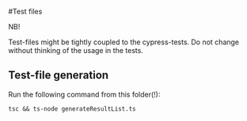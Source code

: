 #Test files

NB!

Test-files might be tightly coupled to the cypress-tests. Do not change without thinking of the usage in the tests.

## Test-file generation

Run the following command from this folder(!):

`tsc && ts-node generateResultList.ts`
